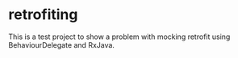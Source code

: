 # retrofiting
This is a test project to show a problem with mocking retrofit using BehaviourDelegate and RxJava.
